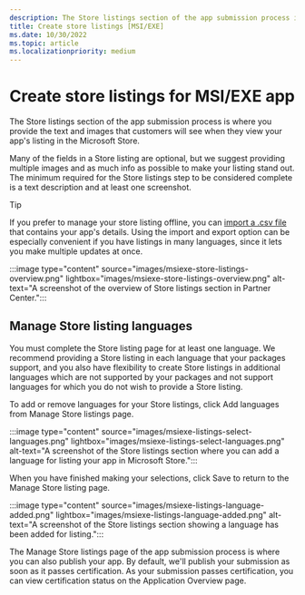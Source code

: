 ```yaml
---
description: The Store listings section of the app submission process is where you provide the text and images that customers will see when viewing your MSI/EXE app's listing in the Microsoft Store.
title: Create store listings [MSI/EXE]
ms.date: 10/30/2022
ms.topic: article
ms.localizationpriority: medium
---
```


# Create store listings for MSI/EXE app

The Store listings section of the app submission process is where you provide the text and images that customers will see when they view your app's listing in the Microsoft Store.

Many of the fields in a Store listing are optional, but we suggest providing multiple images and as much info as possible to make your listing stand out. The minimum required for the Store listings step to be considered complete is a text description and at least one screenshot.

> [!TIP]
> If you prefer to manage your store listing offline, you can [import a .csv file](./import-and-export-store-listings.md) that contains your app's details. Using the import and export option can be especially convenient if you have listings in many languages, since it lets you make multiple updates at once.

:::image type="content" source="images/msiexe-store-listings-overview.png" lightbox="images/msiexe-store-listings-overview.png" alt-text="A screenshot of the overview of Store listings section in Partner Center.":::

## Manage Store listing languages

You must complete the Store listing page for at least one language. We recommend providing a Store listing in each language that your packages support, and you also have flexibility to create Store listings in additional languages which are not supported by your packages and not support languages for which you do not wish to provide a Store listing.

To add or remove languages for your Store listings, click Add languages from Manage Store listings page.

:::image type="content" source="images/msiexe-listings-select-languages.png" lightbox="images/msiexe-listings-select-languages.png" alt-text="A screenshot of the Store listings section where you can add a language for listing your app in Microsoft Store.":::

When you have finished making your selections, click Save to return to the Manage Store listing page.

:::image type="content" source="images/msiexe-listings-language-added.png" lightbox="images/msiexe-listings-language-added.png" alt-text="A screenshot of the Store listings section showing a language has been added for listing.":::

The Manage Store listings page of the app submission process is where you can also publish your app. By default, we'll publish your submission as soon as it passes certification. As your submission passes certification, you can view certification status on the Application Overview page.
